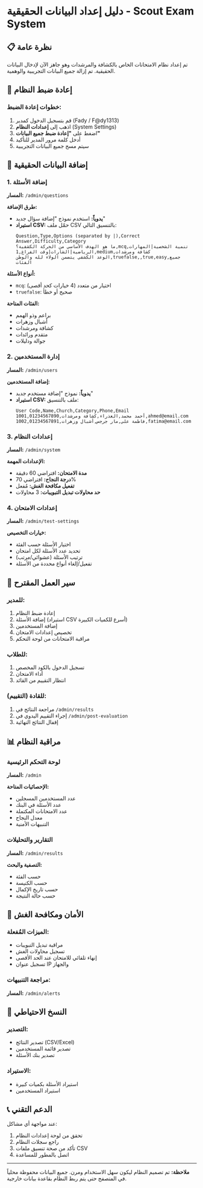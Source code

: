 # دليل إعداد البيانات الحقيقية - Scout Exam System

## 📋 نظرة عامة
تم إعداد نظام الامتحانات الخاص بالكشافة والمرشدات وهو جاهز الآن لإدخال البيانات الحقيقية. تم إزالة جميع البيانات التجريبية والوهمية.

## 🔄 إعادة ضبط النظام

### خطوات إعادة الضبط:
1. قم بتسجيل الدخول كمدير (Fady / F@dy1313)
2. اذهب إلى **إعدادات النظام** (System Settings)
3. اضغط على **"إعادة ضبط جميع البيانات"**
4. أدخل كلمة مرور المدير للتأكيد
5. سيتم مسح جميع البيانات التجريبية

## 📝 إضافة البيانات الحقيقية

### 1. إضافة الأسئلة
**المسار:** `/admin/questions`

**طرق الإضافة:**
- **يدوياً:** استخدم نموذج "إضافة سؤال جديد"
- **استيراد CSV:** حمّل ملف CSV بالتنسيق التالي:
  ```
  Question,Type,Options (separated by |),Correct Answer,Difficulty,Category
  ما هو الهدف الأساسي من الحركة الكشفية؟,mcq,تنمية الشخصية|المهارات الرياضية|الشارات|وقت الفراغ,1,medium,كشافة ومرشدات
  الوعد الكشفي يتضمن الولاء لله والوطن,truefalse,,true,easy,جميع الفئات
  ```

**أنواع الأسئلة:**
- `mcq`: اختيار من متعدد (4 خيارات كحد أقصى)
- `truefalse`: صحيح أو خطأ

**الفئات المتاحة:**
- براعم وذو الهمم
- أشبال وزهرات  
- كشافة ومرشدات
- متقدم ورائدات
- جوالة ودليلات

### 2. إدارة المستخدمين
**المسار:** `/admin/users`

**إضافة المستخدمين:**
- **يدوياً:** نموذج "إضافة مستخدم جديد"
- **استيراد CSV:** ملف بالتنسيق:
  ```
  User Code,Name,Church,Category,Phone,Email
  1001,أحمد محمد,العذراء,كشافة ومرشدات,01234567890,ahmed@email.com
  1002,فاطمة علي,مار جرجس,أشبال وزهرات,01234567891,fatima@email.com
  ```

### 3. إعدادات النظام
**المسار:** `/admin/system`

**الإعدادات المهمة:**
- **مدة الامتحان:** افتراضي 60 دقيقة
- **درجة النجاح:** افتراضي 70%
- **تفعيل مكافحة الغش:** مُفعل
- **حد محاولات تبديل التبويبات:** 3 محاولات

### 4. إعدادات الامتحان
**المسار:** `/admin/test-settings`

**خيارات التخصيص:**
- اختيار الأسئلة حسب الفئة
- تحديد عدد الأسئلة لكل امتحان
- ترتيب الأسئلة (عشوائي/مرتب)
- تفعيل/إلغاء أنواع محددة من الأسئلة

## 🎯 سير العمل المقترح

### للمدير:
1. إعادة ضبط النظام
2. إضافة الأسئلة (استيراد CSV أسرع للكميات الكبيرة)
3. إضافة المستخدمين
4. تخصيص إعدادات الامتحان
5. مراقبة الامتحانات من لوحة التحكم

### للطلاب:
1. تسجيل الدخول بالكود المخصص
2. أداء الامتحان
3. انتظار التقييم من القائد

### للقادة (التقييم):
1. مراجعة النتائج في `/admin/results`
2. إجراء التقييم اليدوي في `/admin/post-evaluation`
3. إقفال النتائج النهائية

## 📊 مراقبة النظام

### لوحة التحكم الرئيسية
**المسار:** `/admin`

**الإحصائيات المتاحة:**
- عدد المستخدمين المسجلين
- عدد الأسئلة في البنك
- عدد الامتحانات المكتملة
- معدل النجاح
- التنبيهات الأمنية

### التقارير والتحليلات
**المسار:** `/admin/results`

**التصفية والبحث:**
- حسب الفئة
- حسب الكنيسة
- حسب تاريخ الإكمال
- حسب حالة النتيجة

## 🔐 الأمان ومكافحة الغش

### الميزات المُفعلة:
- مراقبة تبديل التبويبات
- تسجيل محاولات الغش
- إنهاء تلقائي للامتحان عند الحد الأقصى
- تسجيل عنوان IP والجهاز

### مراجعة التنبيهات:
**المسار:** `/admin/alerts`

## 💾 النسخ الاحتياطي

### التصدير:
- تصدير النتائج (CSV/Excel)
- تصدير قائمة المستخدمين
- تصدير بنك الأسئلة

### الاستيراد:
- استيراد الأسئلة بكميات كبيرة
- استيراد المستخدمين

## 📞 الدعم التقني

عند مواجهة أي مشاكل:
1. تحقق من لوحة إعدادات النظام
2. راجع سجلات النظام
3. تأكد من صحة تنسيق ملفات CSV
4. اتصل بالمطور للمساعدة

---

**ملاحظة:** تم تصميم النظام ليكون سهل الاستخدام ومرن. جميع البيانات محفوظة محلياً في المتصفح حتى يتم ربط النظام بقاعدة بيانات خارجية.